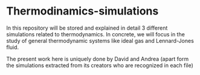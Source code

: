 # Thermodinamics-simulations
In this repository will be stored and explained in detail 3 different simulations related to thermodynamics. In concrete, we will focus in the study of general thermodynamic systems like ideal gas and Lennard-Jones fluid.

The present work here is uniquely done by David and Andrea (apart form the simulations extracted from its creators who are recognized in each file)
